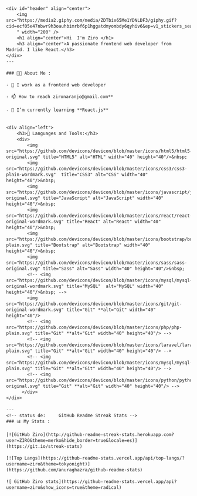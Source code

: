
    <div id="header" align="center">
        <img src="https://media2.giphy.com/media/ZDTbix65Me1YDNLDF3/giphy.gif?cid=ecf05e47nbwr9h3oauhbimrbf6p1hggatdmyombdy6qyhiv6&ep=v1_stickers_search&rid=giphy.gif&ct=ts
        " width="200" />
        <h1 align="center">Hi  I'm Ziro </h1>
        <h3 align="center">A passionate frontend web developer from Madrid. I like React.</h3>
    </div>
    ---
    
    ### 👨‍💻 About Me :
    
    - 📝 I work as a frontend web developer
    
    - 📫 How to reach zironaranjo@gmail.com**
    
    - 🌱 I’m currently learning **React.js**
    
    
    <div align="left">
        <h3>🔨 Languages and Tools:</h3>
        <div>
            <img src="https://github.com/devicons/devicon/blob/master/icons/html5/html5-original.svg" title="HTML5" alt="HTML" width="40" height="40"/>&nbsp;
            <img src="https://github.com/devicons/devicon/blob/master/icons/css3/css3-plain-wordmark.svg"  title="CSS3" alt="CSS" width="40" height="40"/>&nbsp;
            <img src="https://github.com/devicons/devicon/blob/master/icons/javascript/javascript-original.svg" title="JavaScript" alt="JavaScript" width="40" height="40"/>&nbsp;
            <img src="https://github.com/devicons/devicon/blob/master/icons/react/react-original-wordmark.svg" title="React" alt="React" width="40" height="40"/>&nbsp;
            <img src="https://github.com/devicons/devicon/blob/master/icons/bootstrap/bootstrap-plain.svg" title="Bootstrap" alt="Bootstrap" width="40" height="40"/>&nbsp;
            <img src="https://github.com/devicons/devicon/blob/master/icons/sass/sass-original.svg" title="Sass" alt="Sass" width="40" height="40"/>&nbsp;
            <!-- <img src="https://github.com/devicons/devicon/blob/master/icons/mysql/mysql-original-wordmark.svg" title="MySQL"  alt="MySQL" width="40" height="40"/>&nbsp; -->
            <img src="https://github.com/devicons/devicon/blob/master/icons/git/git-original-wordmark.svg" title="Git" **alt="Git" width="40" height="40"/>
            <!-- <img src="https://github.com/devicons/devicon/blob/master/icons/php/php-plain.svg" title="Git" **alt="Git" width="40" height="40"/> -->
            <!-- <img src="https://github.com/devicons/devicon/blob/master/icons/laravel/laravel-plain.svg" title="Git" **alt="Git" width="40" height="40"/> -->
            <!-- <img src="https://github.com/devicons/devicon/blob/master/icons/mysql/mysql-plain.svg" title="Git" **alt="Git" width="40" height="40"/> -->
            <!-- <img src="https://github.com/devicons/devicon/blob/master/icons/python/python-original.svg" title="Git" **alt="Git" width="40" height="40"/> -->
          </div>
    </div>
    
    ---
    <!-- status de:     GitHub Readme Streak Stats -->
    ### 📊 My Stats :
    
    [![GitHub Ziro](http://github-readme-streak-stats.herokuapp.com?user=ZIRO&theme=merko&hide_border=true&locale=es)](https://git.io/streak-stats)
    
    [![Top Langs](https://github-readme-stats.vercel.app/api/top-langs/?username=ziro&theme=tokyonight)](https://github.com/anuraghazra/github-readme-stats)
    
    ![ GitHub Ziro stats](https://github-readme-stats.vercel.app/api?username=ziro&show_icons=true&theme=radical)



